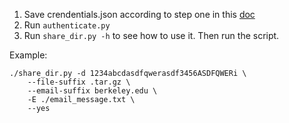 1. Save crendentials.json according to step one in this [doc](https://developers.google.com/drive/api/v3/quickstart/python)
2. Run `authenticate.py`
3. Run `share_dir.py -h` to see how to use it. Then run the script.

Example:
```
./share_dir.py -d 1234abcdasdfqwerasdf3456ASDFQWERi \
	--file-suffix .tar.gz \
	--email-suffix berkeley.edu \
	-E ./email_message.txt \
	--yes
```

